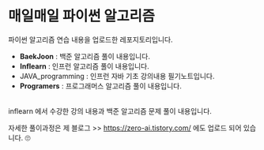 # 매일매일 파이썬 알고리즘

파이썬 알고리즘 연습 내용을 업로드한 레포지토리입니다.

- **BaekJoon** : 백준 알고리즘 풀이 내용입니다.
- **Inflearn** : 인프런 알고리즘 풀이 내용입니다.
- JAVA_programming : 인프런 자바 기초 강의내용 필기노트입니다.
- **Programers** : 프로그래머스 알고리즘 풀이 내용입니다.

<br/>
inflearn 에서 수강한 강의 내용과 백준 알고리즘 문제 풀이 내용입니다.
<br/>

자세한 풀이과정은 제 블로그 >> https://zero-ai.tistory.com/ 에도 업로드 되어 있습니다. 🙄
